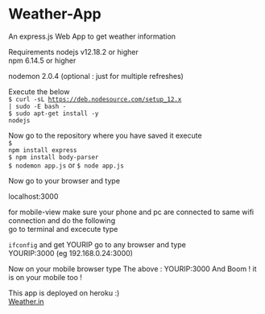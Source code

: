 # Weather-App
An express.js Web App to get weather information

Requirements 
nodejs v12.18.2 or higher<br>
npm 6.14.5 or higher<br>

nodemon 2.0.4 (optional : just for multiple refreshes) <br>

Execute the below 
<br>
<code>$ curl -sL https://deb.nodesource.com/setup_12.x | sudo -E bash -</code>
<br>
<code>$ sudo apt-get install -y nodejs</code>

Now go to the repository where you have saved it execute 
<br>
<code>$ npm install express</code>
<br>
<code>$ npm install body-parser</code>
<br> 
<code>$ nodemon app.js</code> or <code>$ node app.js</code>


Now go to your browser and type

localhost:3000 

for mobile-view make sure your phone and pc are connected to same wifi connection and 
do the following  
go to terminal and excecute type 

<code>ifconfig</code>
and get YOURIP
go to any browser and type  
YOURIP:3000 
(eg 192.168.0.24:3000)

Now on your mobile browser type The above : YOURIP:3000 
And Boom ! it is on your mobile too !

This app is deployed on heroku :) 
<br>
<a href="https://fathomless-crag-28651.herokuapp.com/">Weather.in</a>
